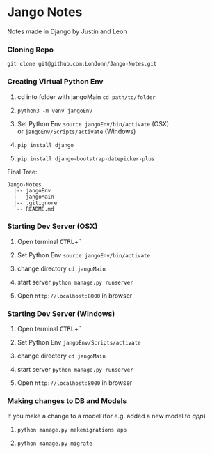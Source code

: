 # Jango Notes
Notes made in Django by Justin and Leon

### Cloning Repo
`git clone git@github.com:LonJonn/Jango-Notes.git`

### Creating Virtual Python Env
1. cd into folder with jangoMain `cd path/to/folder`

2. `python3 -m venv jangoEnv`

3. Set Python Env `source jangoEnv/bin/activate` (OSX)  
or `jangoEnv/Scripts/activate` (Windows)

4. `pip install django`

5. `pip install django-bootstrap-datepicker-plus`

Final Tree:
```
Jango-Notes
  |-- jangoEnv
  |-- jangoMain
  |-- .gitignore
  `-- README.md
```

### Starting Dev Server (OSX)

1. Open terminal <kbd>CTRL</kbd>+<kbd>`</kbd>

2. Set Python Env `source jangoEnv/bin/activate`

3. change directory `cd jangoMain`

4. start server `python manage.py runserver`

5. Open `http://localhost:8000` in browser

### Starting Dev Server (Windows)

1. Open terminal <kbd>CTRL</kbd>+<kbd>`</kbd>

2. Set Python Env `jangoEnv/Scripts/activate` 

3. change directory `cd jangoMain`

4. start server `python manage.py runserver`

5. Open `http://localhost:8000` in browser

### Making changes to DB and Models
If you make a change to a model
 (for e.g. added a new model to _app_)

1. `python manage.py makemigrations app`

2. `python manage.py migrate`
